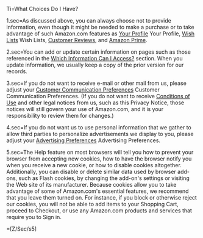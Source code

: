 Ti=What Choices Do I Have?

1.sec=As discussed above, you can always choose not to provide information, even though it might be needed to make a purchase or to take advantage of such Amazon.com features as <a class="help-display-cond help-display-cond-hidden help-display-cond-rule-platform-DesktopBrowser help-display-cond-rule-platform-MobileBrowser" href="https://www.amazon.com/gp/pdp/ref=hp_468496_profile" target="_blank">Your Profile</a><span class="help-display-cond help-display-cond-hidden help-display-cond-rule-platform-MobileApp"> Your Profile</span>, <a class="help-display-cond help-display-cond-hidden help-display-cond-rule-platform-DesktopBrowser" href="https://www.amazon.com/gp/registry/wishlist-homepage.html/ref=hp_468496_wishlist" target="_blank">Wish Lists</a> <span class="help-display-cond help-display-cond-hidden help-display-cond-rule-platform-MobileBrowser help-display-cond-rule-platform-MobileApp">Wish Lists</span>, <a href="/gp/help/customer/display.html?nodeId=200791000">Customer Reviews</a>, and <a href="https://www.amazon.com/gp/help/customer/display.html?ie=UTF8&nodeId=13819211" target="_blank">Amazon Prime</a>. </span>

2.sec=You can add or update certain information on pages such as those referenced in the <a href="#GUID-A2C397AB-68FE-4592-B4A2-7550D73EEFD2__SECTION_002EF744608C4F9CAA7685BECC6C85FC">Which Information Can I Access?</a> section. When you update information, we usually keep a copy of the prior version for our records. </span>

3.sec=If you do not want to receive e-mail or other mail from us, please adjust your <a class="help-display-cond help-display-cond-hidden help-display-cond-rule-platform-DesktopBrowser" href="https://www.amazon.com/gp/gss/ccp/ref=hp_468496_ccp3" target="_blank">Customer Communication Preferences</a> <span class="help-display-cond help-display-cond-hidden help-display-cond-rule-platform-Mobile help-display-cond-rule-platform-MobileBrowser">Customer Communication Preferences</span>. (If you do not want to receive <a href="https://www.amazon.com/gp/help/customer/display.html?ie=UTF8&nodeId=508088" target="_blank">Conditions of Use</a> and other legal notices from us, such as this Privacy Notice, those notices will still govern your use of Amazon.com, and it is your responsibility to review them for changes.) </span>

4.sec=If you do not want us to use personal information that we gather to allow third parties to personalize advertisements we display to you, please adjust your <a class="help-display-cond help-display-cond-hidden help-display-cond-rule-platform-DesktopBrowser" href="https://www.amazon.com/gp/dra/info/ref=hp_468496_advertisingpref2" target="_blank">Advertising Preferences</a> <span class="help-display-cond help-display-cond-hidden help-display-cond-rule-platform-MobileBrowser help-display-cond-rule-platform-MobileApp">Advertising Preferences</span>. </span>

5.sec=The Help feature on most browsers will tell you how to prevent your browser from accepting new cookies, how to have the browser notify you when you receive a new cookie, or how to disable cookies altogether. Additionally, you can disable or delete similar data used by browser add-ons, such as Flash cookies, by changing the add-on's settings or visiting the Web site of its manufacturer. Because cookies allow you to take advantage of some of Amazon.com's essential features, we recommend that you leave them turned on. For instance, if you block or otherwise reject our cookies, you will not be able to add items to your Shopping Cart, proceed to Checkout, or use any Amazon.com products and services that require you to Sign in. </span>
 
=[Z/Sec/s5]